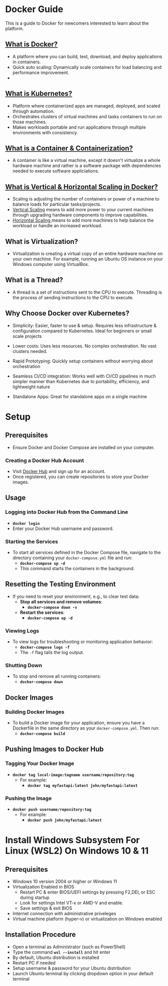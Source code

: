 # Docker Guide

This is a guide to Docker for newcomers interested to learn about the platform. 


## <ins> What is Docker? <ins>

- A platform where you can build, test, download, and deploy applications in containers.
- Quick auto scaling: Dynamically scale containers for load balancing and performance improvement. 
- 
## <ins> What is Kubernetes? <ins>
- Platform where containerized apps are managed, deployed, and scaled through automation. 
- Orchestrates clusters of virtual machines and tasks containers to run on those machines. 
- Makes workloads portable and run applications through multiple environments with consistency.   

## <ins> What is a Container & Containerization? <ins> 
- A container is like a virtual machine, except it doesn't virtualize a whole hardware machine and rather is a software package with dependencies needed to execute software appliciations.

## <ins> What is Vertical & Horizontal Scaling in Docker? <ins> 

- Scaling is adjusting the number of containers or power of a machine to balance loads for particular tasks/projects. 
- <u>Vertical Scaling</u> means to add more power to your current machines through upgrading hardware components to improve capabilities.
- <u>Horizontal Scaling </u> means to add more machines to help balance the workload or handle an increased workload.  

##  What is Virtualization?  

- Virtualization is creating a virtual copy of an entire hardware machine on your own machine. For example, running an Ubuntu OS instance on your Windows computer using VirtualBox.

## What is a Thread?

- A thread is a set of instructions sent to the CPU to execute. Threading is the process of sending instructions to the CPU to execute. 

## Why Choose Docker over Kubernetes?

- Simplicity: Easier, faster to use & setup. Requires less infrastructure & configuration compared to Kubernetes. Ideal for beginners or small scale projects

- Lower costs: Uses less resources. No complex orchestration. No vast clusters needed. 

- Rapid Prototyping: Quickly setup containers without worrying about orchestration

- Seamless CI/CD integration: Works well with CI/CD pipelines in much simpler manner than Kubernetes due to portability, efficiency, and lightweight nature

- Standalone Apps: Great for standalone apps on a single machine 
 
# Setup

## Prerequisites
- Ensure Docker and Docker Compose are installed on your computer.

### Creating a Docker Hub Account
- Visit [Docker Hub](https://hub.docker.com/) and sign up for an account.
- Once registered, you can create repositories to store your Docker images.

## Usage

### Logging into Docker Hub from the Command Line
- **`docker login`**
- Enter your Docker Hub username and password.

### Starting the Services
- To start all services defined in the Docker Compose file, navigate to the directory containing your `docker-compose.yml` file and run:
  - **`docker-compose up -d`**
  - This command starts the containers in the background.

## Resetting the Testing Environment
- If you need to reset your environment, e.g., to clear test data:
  - **Stop all services and remove volumes**:
    - **`docker-compose down -v`**
  - **Restart the services**:
    - **`docker-compose up -d`**

### Viewing Logs
- To view logs for troubleshooting or monitoring application behavior:
  - **`docker-compose logs -f`**
  - The `-f` flag tails the log output.

### Shutting Down
- To stop and remove all running containers:
  - **`docker-compose down`**

## Docker Images

### Building Docker Images
- To build a Docker image for your application, ensure you have a Dockerfile in the same directory as your `docker-compose.yml`. Then run:
  - **`docker-compose build`**

## Pushing Images to Docker Hub

### Tagging Your Docker Image
- **`docker tag local-image:tagname username/repository:tag`**
  - For example:
    - **`docker tag myfastapi:latest john/myfastapi:latest`**

### Pushing the Image
- **`docker push username/repository:tag`**
  - For example:
    - **`docker push john/myfastapi:latest`**
>

# Install Windows Subsystem For Linux (WSL2) On Windows 10 & 11

## Prerequisites 

- Windows 10 version 2004 or higher or Windows 11
- Virtualization Enabled in BIOS
	- Restart PC & enter BIOS/UEFI settings by pressing F2,DEl, or ESC  during startup
	- Look for settings Intel VT-x or AMD-V and enable. 
	- Save settings & exit BIOS
- Internet connection with administrative priveleges
- Virtual machine platform (hyper-v) or virtualization on Windows enabled 

## Installation Procedure

- Open a terminal as Administrator (such as PowerShell)
- Type the command **`wsl --install`** and hit enter
- By default, Ubuntu distribution is installed
- Restart PC if needed
- Setup username & password for your Ubuntu distribution 
- Launch Ubuntu terminal by clicking dropdown option in your default terminal  
	
